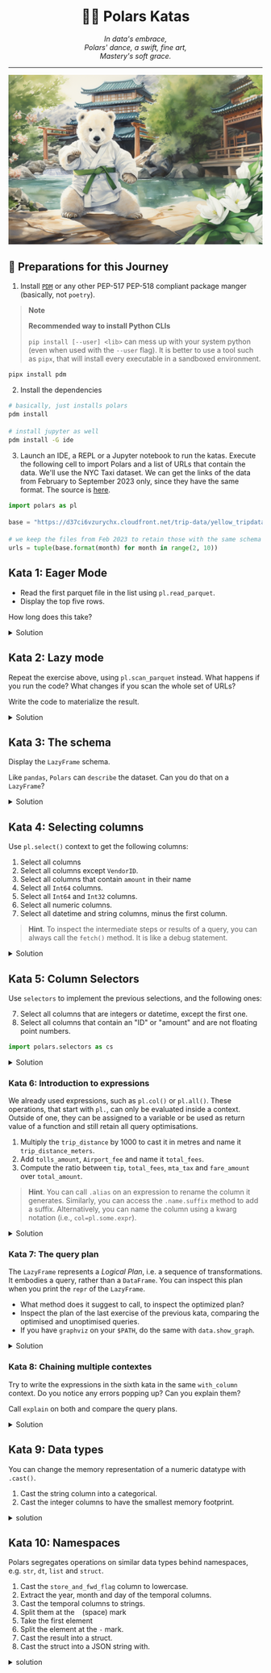 <h1 align="center">🐻‍❄️ Polars Katas</h1>

<div align="center">
    <i>
        In data's embrace,<br>
        Polars' dance, a swift, fine art,<br>
        Mastery's soft grace.
    </i>
</div>

---

![polar-youngling](./public/polars-katas.png)

## 🍱 Preparations for this Journey

1. Install [`PDM`](https://pdm-project.org/latest/#recommended-installation-method) or any other PEP-517 PEP-518 compliant package manger (basically, not `poetry`).

> **Note**
>
> **Recommended way to install Python CLIs**
>
> `pip install [--user] <lib>` can mess up with your system python (even when used with the `--user` flag).
> It is better to use a tool such as `pipx`, that will install every executable in a sandboxed environment.

```bash
pipx install pdm
```

2. Install the dependencies

```bash
# basically, just installs polars
pdm install

# install jupyter as well
pdm install -G ide
```

3. Launch an IDE, a REPL or a Jupyter notebook to run the katas. Execute the following cell to import Polars and a list of URLs that contain the data. We'll use the NYC Taxi dataset. We can get the links of the data from February to September 2023 only, since they have the same format. The source is [here](https://www1.nyc.gov/site/tlc/about/tlc-trip-record-data.page).

```python
import polars as pl

base = "https://d37ci6vzurychx.cloudfront.net/trip-data/yellow_tripdata_2023-{:02d}.parquet"

# we keep the files from Feb 2023 to retain those with the same schema
urls = tuple(base.format(month) for month in range(2, 10))
```

## Kata 1: Eager Mode

* Read the first parquet file in the list using `pl.read_parquet`.
* Display the top five rows.

How long does this take?

<details>
<summary>Solution</summary>

```python
import polars as pl

url = urls[0]

pl.read_parquet(url).head()
```
</details>

## Kata 2: Lazy mode

Repeat the exercise above, using `pl.scan_parquet` instead. What happens if you run the code? What changes if you scan the whole set of URLs?

Write the code to materialize the result.

<details>
<summary>Solution</summary>

```python
pl.scan_parquet(url).head().collect()

pl.scan_parquet(urls).head()
```
</details>

## Kata 3: The schema

Display the `LazyFrame` schema.

Like `pandas`, `Polars` can `describe` the dataset. Can you do that on a `LazyFrame`?

<details>
<summary>Solution</summary>

```python
data = pl.scan_parquet(urls)

data.schema
```
</details>

## Kata 4: Selecting columns

Use `pl.select()` context to get the following columns:

1. Select all columns
2. Select all columns except `VendorID`.
3. Select all columns that contain `amount` in their name
4. Select all `Int64` columns.
5. Select all `Int64` and `Int32` columns.
5. Select all numeric columns.
6. Select all datetime and string columns, minus the first column.

> **Hint**. To inspect the intermediate steps or results of a query, you can always call the `fetch()` method. It is like a debug statement.

<details>
<summary>Solution</summary>

```python
data = pl.scan_parquet(urls)

# 1. Select all columns
data.select(pl.all())
data.select("*")
# 2. Select all columns except `VendorID`.
data.select(pl.all().except("VendorID"))
# 3. Select all columns that contain `amount` in their name
data.select(pl.col(r"^*amount$"))
# 4. Select all integer columns.
data.select(pl.col(pl.Int64))
# 5. Select all numeric columns.
data.select(pl.col(pl.NUMERIC_DTYPES))
# 6. Select all datetime and string columns.
data.select(pl.col(pl.DateTime), pl.col(pl.Utf8))
```
</details>

## Kata 5: Column Selectors

Use `selectors` to implement the previous selections, and the following ones:

7. Select all columns that are integers or datetime, except the first one.
8. Select all columns that contain an "ID" or "amount" and are not floating point numbers.

```python
import polars.selectors as cs
```

<details>
<summary>Solution</summary>

```python

# 1. Select all columns
data.select(cs.all())
# 2. Select all columns except `VendorID`.
data.select(~cs.by_name("VendorID"))
# 3. Select all columns that contain `amount` in their name
data.select(cs.contains("amount"))
data.select(cs.matches("*amount"))
# 4. Select all integer columns.
data.select(cs.integer())
# 5. Select all numeric columns.
data.select(cs.numeric())
# 6. Select all datetime and string columns.
data.select(cs.temporal(), cs.string())
data.select(cs.temporal() | cs.string())
# 7. Select all columns that are integers or datetime, except the first one.
data.select(cs.integer() - cs.first() | cs.temporal())
# 8. Select all columns that contain an "ID" or "amount" and are not floating point numbers.
data.select(cs.contains(("ID", "Amount")) | ~cs.float())
```
</details>

### Kata 6: Introduction to expressions

We already used expressions, such as `pl.col()` or `pl.all()`. These operations, that start with `pl.`, can only be evaluated inside a context.
Outside of one, they can be assigned to a variable or be used as return value of a function and still retain all query optimisations.

1. Multiply the `trip_distance` by 1000 to cast it in metres and name it `trip_distance_meters`.
2. Add `tolls_amount`, `Airport_fee` and name it `total_fees`.
3. Compute the ratio between `tip`, `total_fees`, `mta_tax` and `fare_amount` over `total_amount`.

> **Hint**. You can call `.alias` on an expression to rename the column it generates. Similarly, you can access the `.name.suffix` method to add a suffix. Alternatively, you can name the column using a kwarg notation (i.e., `col=pl.some.expr`).

<details>
<summary>Solution</summary>

```python
# 1. Multiply the `trip_distance` by 1000 to cast it in metres.
data.with_columns(trip_distance_meters = pl.col("trip_distance") * 1000)
data.with_columns(pl.col("trip_distance").mul(1000).alias("trip_distance_meters"))
data.with_columns(pl.col("trip_distance").mul(1000).name.suffix("_meters"))
# 2. Add `tolls_amount`, `Airport_fee` and name it `total_fees`.
data.with_columns(total_fees=pl.col("tolls_amount") + pl.col("Airport_fee")))
# 3. Compute the ratio between `tip`, `mta_tax` and `fare_amount` over `total_amount`.
data.with_columns(pl.col("tip", "mta_tax", "fare_amount").truediv("total_amount").name.suffix("_pct"))
```
</details>

### Kata 7: The query plan

The `LazyFrame` represents a *Logical Plan*, i.e. a sequence of transformations. It embodies a query, rather than a `DataFrame`. You can inspect this plan when you print the `repr` of the `LazyFrame`.

* What method does it suggest to call, to inspect the optimized plan?
* Inspect the plan of the last exercise of the previous kata, comparing the optimised and unoptimised queries.
* If you have `graphviz` on your `$PATH`, do the same with `data.show_graph`.

<details>
<summary>Solution</summary>

```python
percentage_change = pl.col("tip", "mta_tax", "fare_amount").truediv("total_amount").with_suffix("_pct")
data.with_columns(percentage_change).explain(optimized=True)
data.with_columns(percentage_change).explain(optimized=True)
```
</details>

### Kata 8: Chaining multiple contextes

Try to write the expressions in the sixth kata in the same `with_column` context. Do you notice any errors popping up? Can you explain them?

Call `explain` on both and compare the query plans.

<details>
<summary>Solution</summary>

```python
data.with_columns(
    pl.col("trip_distance").mul(1000).name.suffix("_meters"),
    pl.col("tolls_amount").add(pl.col("Airport_fee")).alias("total_fees"),
).with_columns(
    pl.col("tip_amount", "total_fees", "mta_tax", "fare_amount").truediv(pl.col("total_amount")).name.suffix("_pct")
).explain()
```
</details>

## Kata 9: Data types

You can change the memory representation of a numeric datatype with `.cast()`.

1. Cast the string column into a categorical.
1. Cast the integer columns to have the smallest memory footprint.

<details>
<summary>solution</summary>

```python
data.select(
    cs.temporal().as_expr().cast(pl.Date),
    cs.string().as_expr().cast(pl.Categorical),
    cs.numeric().shrink_dtype()
)
```
</details>

## Kata 10: Namespaces

Polars segregates operations on similar data types behind namespaces, e.g. `str`, `dt`, `list` and `struct`.

1. Cast the `store_and_fwd_flag` column to lowercase.
2. Extract the year, month and day of the temporal columns.
3. Cast the temporal columns to strings.
  1. Split them at the ` ` (space) mark
  2. Take the first element
  3. Split the element at the `-` mark.
  4. Cast the result into a struct.
  5. Cast the struct into a JSON string with.

<details>
<summary>solution</summary>

```python
data.select(
    cs.temporal().as_expr()
    .cast(pl.Utf8)
    .str.split(" ")
    .list.first()
    .str.split("-")
    .list.to_struct()
    .struct.json_encode()
).fetch()
```
</details>

